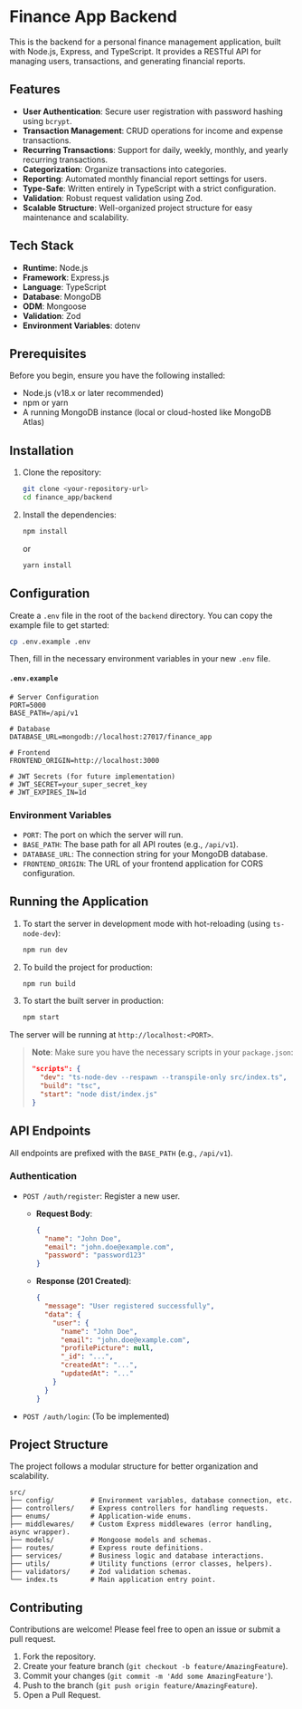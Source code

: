 # Finance App Backend

This is the backend for a personal finance management application, built with Node.js, Express, and TypeScript. It provides a RESTful API for managing users, transactions, and generating financial reports.

## Features

*   **User Authentication**: Secure user registration with password hashing using `bcrypt`.
*   **Transaction Management**: CRUD operations for income and expense transactions.
*   **Recurring Transactions**: Support for daily, weekly, monthly, and yearly recurring transactions.
*   **Categorization**: Organize transactions into categories.
*   **Reporting**: Automated monthly financial report settings for users.
*   **Type-Safe**: Written entirely in TypeScript with a strict configuration.
*   **Validation**: Robust request validation using Zod.
*   **Scalable Structure**: Well-organized project structure for easy maintenance and scalability.

## Tech Stack

*   **Runtime**: Node.js
*   **Framework**: Express.js
*   **Language**: TypeScript
*   **Database**: MongoDB
*   **ODM**: Mongoose
*   **Validation**: Zod
*   **Environment Variables**: dotenv

## Prerequisites

Before you begin, ensure you have the following installed:
*   Node.js (v18.x or later recommended)
*   npm or yarn
*   A running MongoDB instance (local or cloud-hosted like MongoDB Atlas)

## Installation

1.  Clone the repository:
    ```bash
    git clone <your-repository-url>
    cd finance_app/backend
    ```

2.  Install the dependencies:
    ```bash
    npm install
    ```
    or
    ```bash
    yarn install
    ```

## Configuration

Create a `.env` file in the root of the `backend` directory. You can copy the example file to get started:

```bash
cp .env.example .env
```

Then, fill in the necessary environment variables in your new `.env` file.

#### `.env.example`
```env
# Server Configuration
PORT=5000
BASE_PATH=/api/v1

# Database
DATABASE_URL=mongodb://localhost:27017/finance_app

# Frontend
FRONTEND_ORIGIN=http://localhost:3000

# JWT Secrets (for future implementation)
# JWT_SECRET=your_super_secret_key
# JWT_EXPIRES_IN=1d
```

### Environment Variables

*   `PORT`: The port on which the server will run.
*   `BASE_PATH`: The base path for all API routes (e.g., `/api/v1`).
*   `DATABASE_URL`: The connection string for your MongoDB database.
*   `FRONTEND_ORIGIN`: The URL of your frontend application for CORS configuration.

## Running the Application

1.  To start the server in development mode with hot-reloading (using `ts-node-dev`):
    ```bash
    npm run dev
    ```

2.  To build the project for production:
    ```bash
    npm run build
    ```

3.  To start the built server in production:
    ```bash
    npm start
    ```

The server will be running at `http://localhost:<PORT>`.

> **Note**: Make sure you have the necessary scripts in your `package.json`:
> ```json
> "scripts": {
>   "dev": "ts-node-dev --respawn --transpile-only src/index.ts",
>   "build": "tsc",
>   "start": "node dist/index.js"
> }
> ```

## API Endpoints

All endpoints are prefixed with the `BASE_PATH` (e.g., `/api/v1`).

### Authentication

*   `POST /auth/register`: Register a new user.
    *   **Request Body**:
        ```json
        {
          "name": "John Doe",
          "email": "john.doe@example.com",
          "password": "password123"
        }
        ```
    *   **Response (201 Created)**:
        ```json
        {
          "message": "User registered successfully",
          "data": {
            "user": {
              "name": "John Doe",
              "email": "john.doe@example.com",
              "profilePicture": null,
              "_id": "...",
              "createdAt": "...",
              "updatedAt": "..."
            }
          }
        }
        ```

*   `POST /auth/login`: (To be implemented)

## Project Structure

The project follows a modular structure for better organization and scalability.

```
src/
├── config/         # Environment variables, database connection, etc.
├── controllers/    # Express controllers for handling requests.
├── enums/          # Application-wide enums.
├── middlewares/    # Custom Express middlewares (error handling, async wrapper).
├── models/         # Mongoose models and schemas.
├── routes/         # Express route definitions.
├── services/       # Business logic and database interactions.
├── utils/          # Utility functions (error classes, helpers).
├── validators/     # Zod validation schemas.
└── index.ts        # Main application entry point.
```

## Contributing

Contributions are welcome! Please feel free to open an issue or submit a pull request.

1.  Fork the repository.
2.  Create your feature branch (`git checkout -b feature/AmazingFeature`).
3.  Commit your changes (`git commit -m 'Add some AmazingFeature'`).
4.  Push to the branch (`git push origin feature/AmazingFeature`).
5.  Open a Pull Request.

